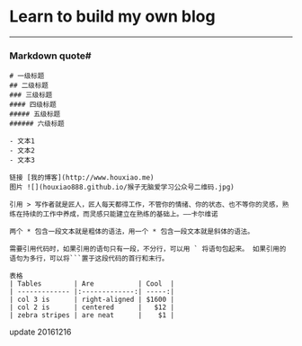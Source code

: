 # Learn to build my own blog
---
### Markdown quote#
```
# 一级标题
## 二级标题
### 三级标题
#### 四级标题
##### 五级标题
###### 六级标题
```
```
- 文本1
- 文本2
- 文本3
```
```
链接 [我的博客](http://www.houxiao.me)
图片 ![](houxiao888.github.io/猴子无脑爱学习公众号二维码.jpg)
```
```
引用 > 写作者就是匠人，匠人每天都得工作，不管你的情绪、你的状态、也不等你的灵感，熟练在持续的工作中养成，而灵感只能建立在熟练的基础上。——卡尔维诺
```
```
两个 * 包含一段文本就是粗体的语法，用一个 * 包含一段文本就是斜体的语法。
```
```
需要引用代码时，如果引用的语句只有一段，不分行，可以用 ` 将语句包起来。 如果引用的语句为多行，可以将```置于这段代码的首行和末行。
```
```
表格 
| Tables        | Are           | Cool  |
| ------------- |:-------------:| -----:|
| col 3 is      | right-aligned | $1600 |
| col 2 is      | centered      |   $12 |
| zebra stripes | are neat      |    $1 |
```
update 20161216
